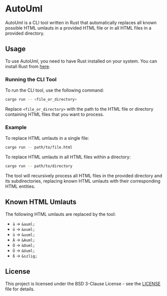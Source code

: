 # AutoUml

AutoUml is a CLI tool written in Rust that automatically replaces all known possible HTML umlauts in a provided HTML file or in all HTML files in a provided directory.

## Usage

To use AutoUml, you need to have Rust installed on your system. You can install Rust from [here](https://www.rust-lang.org/tools/install).

### Running the CLI Tool

To run the CLI tool, use the following command:

```sh
cargo run -- <file_or_directory>
```

Replace `<file_or_directory>` with the path to the HTML file or directory containing HTML files that you want to process.

### Example

To replace HTML umlauts in a single file:

```sh
cargo run -- path/to/file.html
```

To replace HTML umlauts in all HTML files within a directory:

```sh
cargo run -- path/to/directory
```

The tool will recursively process all HTML files in the provided directory and its subdirectories, replacing known HTML umlauts with their corresponding HTML entities.

## Known HTML Umlauts

The following HTML umlauts are replaced by the tool:

- `ä` -> `&auml;`
- `ö` -> `&ouml;`
- `ü` -> `&uuml;`
- `Ä` -> `&Auml;`
- `Ö` -> `&Ouml;`
- `Ü` -> `&Uuml;`
- `ß` -> `&szlig;`

## License

This project is licensed under the BSD 3-Clause License - see the [LICENSE](LICENSE) file for details.
